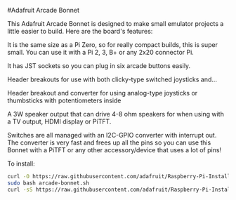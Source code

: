 <!--
---
name: Adafruit Arcade Bonnet
class: board
type: io
formfactor: pHAT
manufacturer: Adafruit
description: Connect joystick,buttons and speakers to your Pi
url: https://learn.adafruit.com/adafruit-arcade-bonnet-for-raspberry-pi
buy: https://www.adafruit.com/products/3422
image: adafruit-arcade-bonnet.png
pincount: 40
eeprom: no
power:
  '1':
  '2':
ground:
  '6':
  '9':
  '14':
  '20':
  '30':
  '34':
  '39':
  '25':
pin:
  '3':
    mode: i2c
  '5':
    mode: i2c
  '12':
    name: I2S Clk
  '35':
    name: I2S FS
  '40':
    name: I2S Dout
i2c:
  '0x26':
    name: MCP23017
    device: MCP23017   
-->
#Adafruit Arcade Bonnet

This Adafruit Arcade Bonnet is designed to make small emulator projects a little easier to build. Here are the board's features: 

It is the same size as a Pi Zero, so for really compact builds, this is super small. You can use it with a Pi 2, 3, B+ or any 2x20 connector Pi.

It has JST sockets so you can plug in six arcade buttons easily.

Header breakouts for use with both clicky-type switched joysticks and...

Header breakout and converter for using analog-type joysticks or thumbsticks with potentiometers inside

A 3W speaker output that can drive 4-8 ohm speakers for when using with a TV output, HDMI display or PiTFT.

Switches are all managed with an I2C-GPIO converter with interrupt out. The converter is very fast and frees up all the pins so you can use this Bonnet with a PiTFT or any other accessory/device that uses a lot of pins!

To install:

```bash
curl -O https://raw.githubusercontent.com/adafruit/Raspberry-Pi-Installer-Scripts/master/arcade-bonnet.sh
sudo bash arcade-bonnet.sh
curl -sS https://raw.githubusercontent.com/adafruit/Raspberry-Pi-Installer-Scripts/master/i2samp.sh | bash
```
